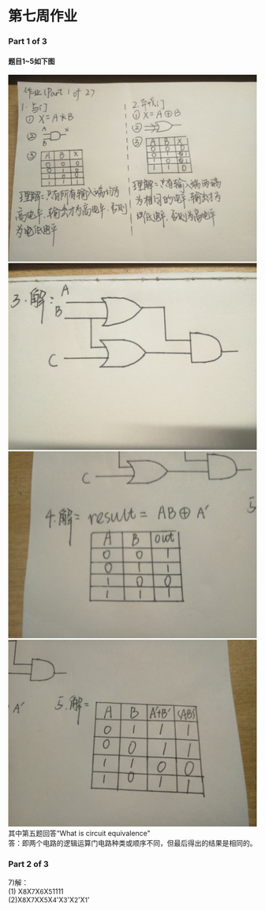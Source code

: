 #  第七周作业
### Part 1 of 3
#### 题目1~5如下图
![title12](./images/1.jpg)
![title3](./images/3.jpg)
![title4](./images/4.jpg)
![title5](./images/5.jpg)
其中第五题回答“What is circuit equivalence"  
答：即两个电路的逻辑运算门电路种类或顺序不同，但最后得出的结果是相同的。  

### Part 2 of 3
7)解：  
(1) X<font size ="2">8</font>X<font size ="2">7</font>X<font size ="2">6</font>X<font size ="2">5</font>1111  
(2)X<font size ="2">8</font>X<font size ="2">7</font>X<font size ="2"></font>X<font size ="2">5</font>X<font size ="2">4</font>'X<font size ="2">3</font>'X<font size ="2">2</font>'X<font size ="2">1</font>'
